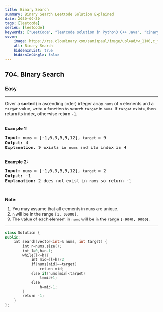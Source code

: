 ```yaml
---
title: Binary Search
summary: Binary Search LeetCode Solution Explained
date: 2020-06-20
tags: [leetcode]
series: [leetcode]
keywords: ["LeetCode", "leetcode solution in Python3 C++ Java", "binary-search LeetCode Solution Explained"]
cover:
    image: https://res.cloudinary.com/samirpaul/image/upload/w_1100,c_fit,co_rgb:FFFFFF,l_text:Arial_75_bold:Binary Search - Solution Explained/problem-solving.webp
    alt: Binary Search
    hiddenInList: true
    hiddenInSingle: false
---
```



<h2>704. Binary Search</h2><h3>Easy</h3><hr><div><p>Given a <strong>sorted</strong> (in ascending order) integer array <code>nums</code> of <code>n</code> elements and a <code>target</code> value, write a function to search <code>target</code> in <code>nums</code>. If <code>target</code> exists, then return its index, otherwise return <code>-1</code>.</p>

<p><br>
<strong>Example 1:</strong></p>

<pre><strong>Input:</strong> <code>nums</code> = [-1,0,3,5,9,12], <code>target</code> = 9
<strong>Output:</strong> 4
<strong>Explanation:</strong> 9 exists in <code>nums</code> and its index is 4

</pre>

<p><strong>Example 2:</strong></p>

<pre><strong>Input:</strong> <code>nums</code> = [-1,0,3,5,9,12], <code>target</code> = 2
<strong>Output:</strong> -1
<strong>Explanation:</strong> 2 does not exist in <code>nums</code> so return -1
</pre>

<p>&nbsp;</p>

<p><strong>Note:</strong></p>

<ol>
	<li>You may assume that all elements in <code>nums</code> are unique.</li>
	<li><code>n</code> will be in the range <code>[1, 10000]</code>.</li>
	<li>The value of each element in <code>nums</code> will be in the range <code>[-9999, 9999]</code>.</li>
</ol>
</div>

---




```cpp
class Solution {
public:
    int search(vector<int>& nums, int target) {
        int n=nums.size();
        int l=0,h=n-1;
        while(l<=h){
            int mid=(l+h)/2;
            if(nums[mid]==target)
                return mid;
            else if(nums[mid]<target)
                l=mid+1;
            else
                h=mid-1;
        }
        return -1;
    }
};

```
